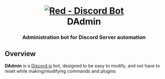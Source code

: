 <h1 align="center">
  <br>
  <a href="https://github.com/litruv/DAdmin/"><img src="http://litruv.com/resources/dadmin.jpg" alt="Red - Discord Bot"></a>
  <br>
  DAdmin
  <br>
</h1>
<h3 align="center">
Administration bot for Discord  Server automation
</h3>

Overview
-----
**DAdmin** is a [Discord.js](https://discord.js.org/) bot, designed to be easy to modify, and not have to reset while making/modifying commands and plugins